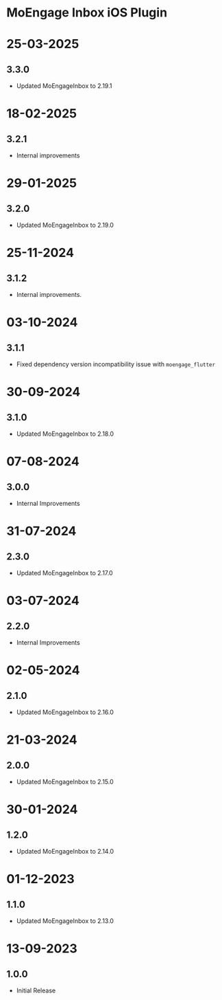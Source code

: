 # MoEngage Inbox iOS Plugin

# 25-03-2025

## 3.3.0
- Updated MoEngageInbox to 2.19.1

# 18-02-2025

## 3.2.1
- Internal improvements

# 29-01-2025

## 3.2.0
-  Updated MoEngageInbox to 2.19.0
          
# 25-11-2024

## 3.1.2
- Internal improvements.

# 03-10-2024

## 3.1.1
- Fixed dependency version incompatibility issue with `moengage_flutter`

# 30-09-2024

## 3.1.0
-  Updated MoEngageInbox to 2.18.0

# 07-08-2024

## 3.0.0
- Internal Improvements

# 31-07-2024

## 2.3.0
- Updated MoEngageInbox to 2.17.0

# 03-07-2024

## 2.2.0
- Internal Improvements

# 02-05-2024

## 2.1.0
- Updated MoEngageInbox to 2.16.0

# 21-03-2024

## 2.0.0
- Updated MoEngageInbox to 2.15.0

# 30-01-2024

## 1.2.0
- Updated MoEngageInbox to 2.14.0

# 01-12-2023

## 1.1.0
- Updated MoEngageInbox to 2.13.0

# 13-09-2023

## 1.0.0
- Initial Release